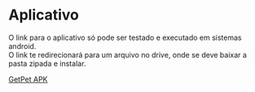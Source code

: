 # Aplicativo

O link para o aplicativo só pode ser testado e executado em sistemas android. <br>
O link te redirecionará para um arquivo no drive, onde se deve baixar a pasta zipada e instalar.

[GetPet APK](https://drive.google.com/file/d/1lPt69M8Igv3lPsnjCW4ereQdnlIw5S6z/view?usp=sharing)
